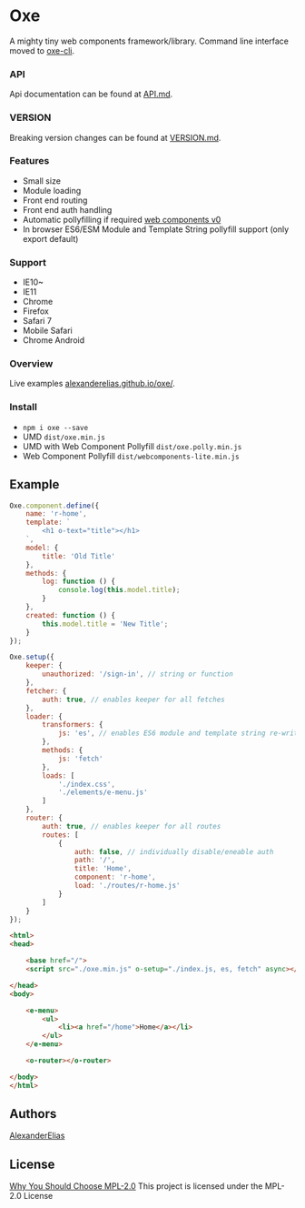 
# Oxe
A mighty tiny web components framework/library.
Command line interface moved to [oxe-cli](https://github.com/AlexanderElias/oxe-cli).

### API
Api documentation can be found at [API.md](https://github.com/AlexanderElias/oxe/blob/master/API.md).

### VERSION
Breaking version changes can be found at [VERSION.md](https://github.com/AlexanderElias/oxe/blob/master/VERSION.md).

### Features
- Small size
- Module loading
- Front end routing
- Front end auth handling
- Automatic pollyfilling if required [web components v0](https://cdnjs.cloudflare.com/ajax/libs/document-register-element/1.7.2/document-register-element.js)
- In browser ES6/ESM Module and Template String pollyfill support (only export default)

### Support
- IE10~
- IE11
- Chrome
- Firefox
- Safari 7
- Mobile Safari
- Chrome Android

### Overview
Live examples [alexanderelias.github.io/oxe/](https://alexanderelias.github.io/oxe/).

### Install
- `npm i oxe --save`
- UMD `dist/oxe.min.js`
- UMD with Web Component Pollyfill `dist/oxe.polly.min.js`
- Web Component Pollyfill `dist/webcomponents-lite.min.js`

## Example
```js
Oxe.component.define({
	name: 'r-home',
	template: `
		<h1 o-text="title"></h1>
	`,
	model: {
		title: 'Old Title'
	},
	methods: {
		log: function () {
			console.log(this.model.title);
		}
	},
	created: function () {
		this.model.title = 'New Title';
	}
});
```
```js
Oxe.setup({
	keeper: {
		unauthorized: '/sign-in', // string or function
	},
	fetcher: {
		auth: true, // enables keeper for all fetches
	},
	loader: {
		transformers: {
			js: 'es', // enables ES6 module and template string re-writes
		},
		methods: {
			js: 'fetch'
		},
		loads: [
			'./index.css',
			'./elements/e-menu.js'
		]
	},
	router: {
		auth: true, // enables keeper for all routes
		routes: [
			{
				auth: false, // individually disable/eneable auth
				path: '/',
				title: 'Home',
				component: 'r-home',
				load: './routes/r-home.js'
			}
		]
	}
});
```
```html
<html>
<head>

	<base href="/">
	<script src="./oxe.min.js" o-setup="./index.js, es, fetch" async></script>

</head>
<body>

	<e-menu>
		<ul>
			<li><a href="/home">Home</a></li>
		</ul>
	</e-menu>

	<o-router></o-router>

</body>
</html>
```

## Authors
[AlexanderElias](https://github.com/AlexanderElias)

## License
[Why You Should Choose MPL-2.0](http://veldstra.org/2016/12/09/you-should-choose-mpl2-for-your-opensource-project.html)
This project is licensed under the MPL-2.0 License
